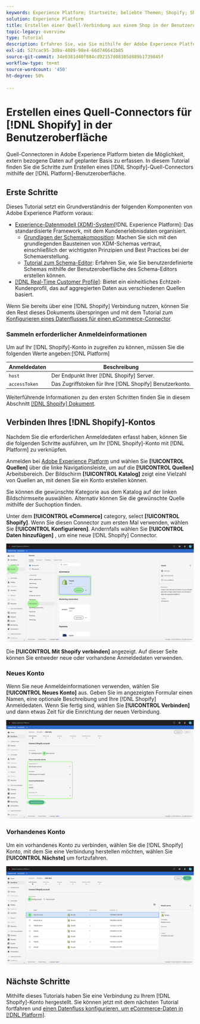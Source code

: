 ```yaml
---
keywords: Experience Platform; Startseite; beliebte Themen; Shopify; Shopify
solution: Experience Platform
title: Erstellen einer Quell-Verbindung aus einem Shop in der Benutzeroberfläche
topic-legacy: overview
type: Tutorial
description: Erfahren Sie, wie Sie mithilfe der Adobe Experience Platform-Benutzeroberfläche eine Quellverbindung mit Shopify erstellen.
exl-id: 527cac95-3d9a-4089-98e4-66d746641b85
source-git-commit: 34e0381d40f884cd92157d08385d889b1739845f
workflow-type: tm+mt
source-wordcount: '450'
ht-degree: 50%

---
```


# Erstellen eines Quell-Connectors für [!DNL Shopify] in der Benutzeroberfläche

Quell-Connectoren in Adobe Experience Platform bieten die Möglichkeit, extern bezogene Daten auf geplanter Basis zu erfassen. In diesem Tutorial finden Sie die Schritte zum Erstellen eines [!DNL Shopify]-Quell-Connectors mithilfe der [!DNL Platform]-Benutzeroberfläche.

## Erste Schritte

Dieses Tutorial setzt ein Grundverständnis der folgenden Komponenten von Adobe Experience Platform voraus:

* [Experience-Datenmodell (XDM)-System](../../../../../xdm/home.md)[!DNL Experience Platform]: Das standardisierte Framework, mit dem Kundenerlebnisdaten organisiert.
   * [Grundlagen der Schemakomposition](../../../../../xdm/schema/composition.md): Machen Sie sich mit den grundlegenden Bausteinen von XDM-Schemas vertraut, einschließlich der wichtigsten Prinzipien und Best Practices bei der Schemaerstellung.
   * [Tutorial zum Schema-Editor](../../../../../xdm/tutorials/create-schema-ui.md): Erfahren Sie, wie Sie benutzerdefinierte Schemas mithilfe der Benutzeroberfläche des Schema-Editors erstellen können.
* [[!DNL Real-Time Customer Profile]](../../../../../profile/home.md): Bietet ein einheitliches Echtzeit-Kundenprofil, das auf aggregierten Daten aus verschiedenen Quellen basiert.

Wenn Sie bereits über eine [!DNL Shopify] Verbindung nutzen, können Sie den Rest dieses Dokuments überspringen und mit dem Tutorial zum [Konfigurieren eines Datenflusses für einen eCommerce-Connector](../../dataflow/ecommerce.md).

### Sammeln erforderlicher Anmeldeinformationen

Um auf Ihr [!DNL Shopify]-Konto in zugreifen zu können, müssen Sie die folgenden Werte angeben:[!DNL Platform]

| Anmeldedaten | Beschreibung |
| ---------- | ----------- |
| `host` | Der Endpunkt Ihrer [!DNL Shopify] Server. |
| `accessToken` | Das Zugriffstoken für Ihre [!DNL Shopify] Benutzerkonto. |

Weiterführende Informationen zu den ersten Schritten finden Sie in diesem Abschnitt [[!DNL Shopify] Dokument](https://shopify.dev/concepts/about-apis/authentication).

## Verbinden Ihres [!DNL Shopify]-Kontos

Nachdem Sie die erforderlichen Anmeldedaten erfasst haben, können Sie die folgenden Schritte ausführen, um Ihr [!DNL Shopify]-Konto mit [!DNL Platform] zu verknüpfen.

Anmelden bei [Adobe Experience Platform](https://platform.adobe.com) und wählen Sie **[!UICONTROL Quellen]** über die linke Navigationsleiste, um auf die **[!UICONTROL Quellen]** Arbeitsbereich. Der Bildschirm **[!UICONTROL Katalog]** zeigt eine Vielzahl von Quellen an, mit denen Sie ein Konto erstellen können.

Sie können die gewünschte Kategorie aus dem Katalog auf der linken Bildschirmseite auswählen. Alternativ können Sie die gewünschte Quelle mithilfe der Suchoption finden.

Unter dem **[!UICONTROL eCommerce]** category, select **[!UICONTROL Shopify]**. Wenn Sie diesen Connector zum ersten Mal verwenden, wählen Sie **[!UICONTROL Konfigurieren]**. Andernfalls wählen Sie **[!UICONTROL Daten hinzufügen]** , um eine neue [!DNL Shopify] Connector.

![Katalog](../../../../images/tutorials/create/shopify/catalog.png)

Die **[!UICONTROL Mit Shopify verbinden]** angezeigt. Auf dieser Seite können Sie entweder neue oder vorhandene Anmeldedaten verwenden.

### Neues Konto

Wenn Sie neue Anmeldeinformationen verwenden, wählen Sie **[!UICONTROL Neues Konto]** aus. Geben Sie im angezeigten Formular einen Namen, eine optionale Beschreibung und Ihre [!DNL Shopify] Anmeldedaten. Wenn Sie fertig sind, wählen Sie **[!UICONTROL Verbinden]** und dann etwas Zeit für die Einrichtung der neuen Verbindung.

![connect](../../../../images/tutorials/create/shopify/new.png)

### Vorhandenes Konto

Um ein vorhandenes Konto zu verbinden, wählen Sie die [!DNL Shopify] Konto, mit dem Sie eine Verbindung herstellen möchten, wählen Sie **[!UICONTROL Nächste]** um fortzufahren.

![vorhanden](../../../../images/tutorials/create/shopify/existing.png)

## Nächste Schritte

Mithilfe dieses Tutorials haben Sie eine Verbindung zu Ihrem [!DNL Shopify]-Konto hergestellt. Sie können jetzt mit dem nächsten Tutorial fortfahren und [einen Datenfluss konfigurieren, um eCommerce-Daten in [!DNL Platform]](../../dataflow/ecommerce.md).
